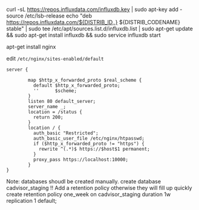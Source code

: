 curl -sL https://repos.influxdata.com/influxdb.key | sudo apt-key add -
source /etc/lsb-release 
echo "deb https://repos.influxdata.com/${DISTRIB_ID,,} ${DISTRIB_CODENAME} stable" | sudo tee /etc/apt/sources.list.d/influxdb.list |
sudo apt-get update && sudo apt-get install influxdb &&
sudo service influxdb start


apt-get install nginx

edit `/etc/nginx/sites-enabled/default`

```
server {

        map $http_x_forwarded_proto $real_scheme {
          default $http_x_forwarded_proto;
          ''      $scheme;
        }
        listen 80 default_server;
        server_name _;
        location = /status {
          return 200;
        }
        location / {
          auth_basic "Restricted";
          auth_basic_user_file /etc/nginx/htpasswd;
          if ($http_x_forwarded_proto != "https") {
            rewrite ^(.*)$ https://$host$1 permanent;
          }
          proxy_pass https://localhost:10000;
        }
}
```


Note: databases shoudl be created manually.
create database cadvisor_staging
!! Add a retention policy otherwise they will fill up quickly
create retention policy one_week on cadvisor_staging duration 1w replication 1 default;
